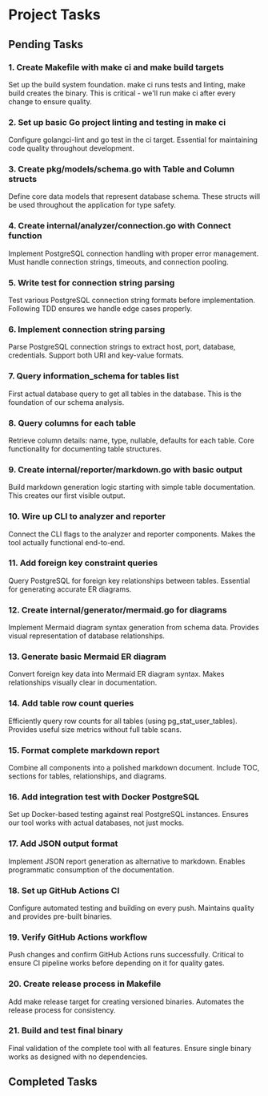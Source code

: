 # Project Tasks

## Pending Tasks

### 1. Create Makefile with make ci and make build targets
Set up the build system foundation. make ci runs tests and linting, make build creates the binary.
This is critical - we'll run make ci after every change to ensure quality.

### 2. Set up basic Go project linting and testing in make ci
Configure golangci-lint and go test in the ci target.
Essential for maintaining code quality throughout development.

### 3. Create pkg/models/schema.go with Table and Column structs
Define core data models that represent database schema.
These structs will be used throughout the application for type safety.

### 4. Create internal/analyzer/connection.go with Connect function
Implement PostgreSQL connection handling with proper error management.
Must handle connection strings, timeouts, and connection pooling.

### 5. Write test for connection string parsing
Test various PostgreSQL connection string formats before implementation.
Following TDD ensures we handle edge cases properly.

### 6. Implement connection string parsing
Parse PostgreSQL connection strings to extract host, port, database, credentials.
Support both URI and key-value formats.

### 7. Query information_schema for tables list
First actual database query to get all tables in the database.
This is the foundation of our schema analysis.

### 8. Query columns for each table
Retrieve column details: name, type, nullable, defaults for each table.
Core functionality for documenting table structures.

### 9. Create internal/reporter/markdown.go with basic output
Build markdown generation logic starting with simple table documentation.
This creates our first visible output.

### 10. Wire up CLI to analyzer and reporter
Connect the CLI flags to the analyzer and reporter components.
Makes the tool actually functional end-to-end.

### 11. Add foreign key constraint queries
Query PostgreSQL for foreign key relationships between tables.
Essential for generating accurate ER diagrams.

### 12. Create internal/generator/mermaid.go for diagrams
Implement Mermaid diagram syntax generation from schema data.
Provides visual representation of database relationships.

### 13. Generate basic Mermaid ER diagram
Convert foreign key data into Mermaid ER diagram syntax.
Makes relationships visually clear in documentation.

### 14. Add table row count queries
Efficiently query row counts for all tables (using pg_stat_user_tables).
Provides useful size metrics without full table scans.

### 15. Format complete markdown report
Combine all components into a polished markdown document.
Include TOC, sections for tables, relationships, and diagrams.

### 16. Add integration test with Docker PostgreSQL
Set up Docker-based testing against real PostgreSQL instances.
Ensures our tool works with actual databases, not just mocks.

### 17. Add JSON output format
Implement JSON report generation as alternative to markdown.
Enables programmatic consumption of the documentation.

### 18. Set up GitHub Actions CI
Configure automated testing and building on every push.
Maintains quality and provides pre-built binaries.

### 19. Verify GitHub Actions workflow
Push changes and confirm GitHub Actions runs successfully.
Critical to ensure CI pipeline works before depending on it for quality gates.

### 20. Create release process in Makefile
Add make release target for creating versioned binaries.
Automates the release process for consistency.

### 21. Build and test final binary
Final validation of the complete tool with all features.
Ensure single binary works as designed with no dependencies.

## Completed Tasks

<!-- Completed tasks will be moved here with implementation notes -->
